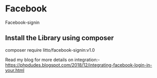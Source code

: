 # Facebook
Facebook-signin


## Install the Library using composer

composer require litto/facebook-signin:v1.0


Read my blog for more details on integration:- https://phpdudes.blogspot.com/2018/12/integrating-facebook-login-in-your.html
